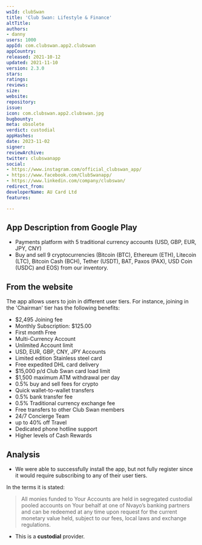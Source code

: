 ```yaml
---
wsId: clubSwan
title: 'Club Swan: Lifestyle & Finance'
altTitle: 
authors:
- danny
users: 1000
appId: com.clubswan.app2.clubswan
appCountry: 
released: 2021-10-12
updated: 2021-11-10
version: 2.3.0
stars: 
ratings: 
reviews: 
size: 
website: 
repository: 
issue: 
icon: com.clubswan.app2.clubswan.jpg
bugbounty: 
meta: obsolete
verdict: custodial
appHashes: 
date: 2023-11-02
signer: 
reviewArchive: 
twitter: clubswanapp
social:
- https://www.instagram.com/official_clubswan_app/
- https://www.facebook.com/ClubSwanapp/
- https://www.linkedin.com/company/clubswan/
redirect_from: 
developerName: AU Card Ltd
features: 

---
```


## App Description from Google Play 

- Payments platform with 5 traditional currency accounts (USD, GBP, EUR, JPY, CNY)
- Buy and sell 9 cryptocurrencies (Bitcoin (BTC), Ethereum (ETH), Litecoin (LTC), Bitcoin Cash (BCH), Tether (USDT), BAT, Paxos (PAX), USD Coin (USDC) and EOS) from our inventory.

## From the website 

The app allows users to join in different user tiers. For instance, joining in the 'Chairman' tier has the following benefits:

- $2,495 Joining fee
- Monthly Subscription: $125.00
- First month Free
- Multi-Currency Account
- Unlimited Account limit
- USD, EUR, GBP, CNY, JPY Accounts
- Limited edition Stainless steel card
- Free expedited DHL card delivery
- $15,000 p/d Club Swan card load limit
- $1,500 maximum ATM withdrawal per day
- 0.5% buy and sell fees for crypto
- Quick wallet-to-wallet transfers
- 0.5% bank transfer fee
- 0.5% Traditional currency exchange fee
- Free transfers to other Club Swan members
- 24/7 Concierge Team
- up to 40% off Travel
- Dedicated phone hotline support
- Higher levels of Cash Rewards

## Analysis 

- We were able to successfully install the app, but not fully register since it would require subscribing to any of their user tiers. 

In the terms it is stated: 

> All monies funded to Your Accounts are held in segregated custodial pooled accounts on Your behalf at one of Nvayo’s banking partners and can be redeemed at any time upon request for the current monetary value held, subject to our fees, local laws and exchange regulations. 

- This is a **custodial** provider.